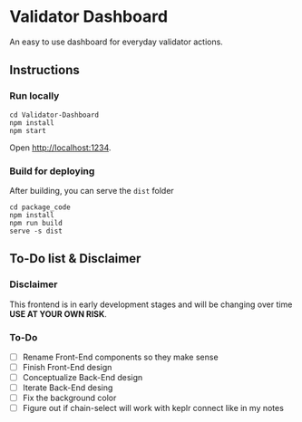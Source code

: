 # Validator Dashboard

An easy to use dashboard for everyday validator actions.

## Instructions

### Run locally
```
cd Validator-Dashboard
npm install
npm start
```
Open [http://localhost:1234](http://localhost:1234).

### Build for deploying 

After building, you can serve the `dist` folder

```
cd package_code
npm install
npm run build
serve -s dist
```

## To-Do list & Disclaimer

### Disclaimer
This frontend is in early development stages and will be changing over time **USE AT YOUR OWN RISK**.

### To-Do

- [ ] Rename Front-End components so they make sense
- [ ] Finish Front-End design
- [ ] Conceptualize Back-End design
- [ ] Iterate Back-End desing
- [ ] Fix the background color
- [ ] Figure out if chain-select will work with keplr connect like in my notes
